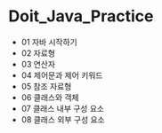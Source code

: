 <h1>Doit_Java_Practice</h1>

- 01 자바 시작하기
- 02 자료형
- 03 연산자
- 04 제어문과 제어 키워드
- 05 참조 자료형
- 06 클래스와 객체
- 07 클래스 내부 구성 요소
- 08 클래스 외부 구성 요소